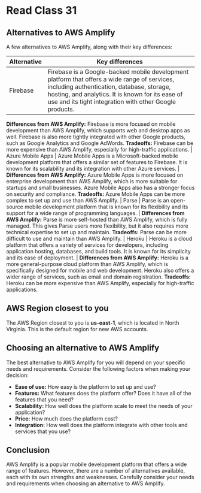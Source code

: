 # Read Class 31

## Alternatives to AWS Amplify

A few alternatives to AWS Amplify, along with their key differences:

| Alternative | Key differences |
|---|---|
| Firebase | Firebase is a Google-backed mobile development platform that offers a wide range of services, including authentication, database, storage, hosting, and analytics. It is known for its ease of use and its tight integration with other Google products. |
**Differences from AWS Amplify:** Firebase is more focused on mobile development than AWS Amplify, which supports web and desktop apps as well. Firebase is also more tightly integrated with other Google products, such as Google Analytics and Google AdWords.
**Tradeoffs:** Firebase can be more expensive than AWS Amplify, especially for high-traffic applications.
| Azure Mobile Apps | Azure Mobile Apps is a Microsoft-backed mobile development platform that offers a similar set of features to Firebase. It is known for its scalability and its integration with other Azure services. |
**Differences from AWS Amplify:** Azure Mobile Apps is more focused on enterprise development than AWS Amplify, which is more suitable for startups and small businesses. Azure Mobile Apps also has a stronger focus on security and compliance.
**Tradeoffs:** Azure Mobile Apps can be more complex to set up and use than AWS Amplify.
| Parse | Parse is an open-source mobile development platform that is known for its flexibility and its support for a wide range of programming languages. |
**Differences from AWS Amplify:** Parse is more self-hosted than AWS Amplify, which is fully managed. This gives Parse users more flexibility, but it also requires more technical expertise to set up and maintain.
**Tradeoffs:** Parse can be more difficult to use and maintain than AWS Amplify.
| Heroku | Heroku is a cloud platform that offers a variety of services for developers, including application hosting, databases, and build tools. It is known for its simplicity and its ease of deployment. |
**Differences from AWS Amplify:** Heroku is a more general-purpose cloud platform than AWS Amplify, which is specifically designed for mobile and web development. Heroku also offers a wider range of services, such as email and domain registration.
**Tradeoffs:** Heroku can be more expensive than AWS Amplify, especially for high-traffic applications.

## AWS Region closest to you

The AWS Region closest to you is **us-east-1**, which is located in North Virginia. This is the default region for new AWS accounts.

## Choosing an alternative to AWS Amplify

The best alternative to AWS Amplify for you will depend on your specific needs and requirements. Consider the following factors when making your decision:

* **Ease of use:** How easy is the platform to set up and use?
* **Features:** What features does the platform offer? Does it have all of the features that you need?
* **Scalability:** How well does the platform scale to meet the needs of your application?
* **Price:** How much does the platform cost?
* **Integration:** How well does the platform integrate with other tools and services that you use?

## Conclusion

AWS Amplify is a popular mobile development platform that offers a wide range of features. However, there are a number of alternatives available, each with its own strengths and weaknesses. Carefully consider your needs and requirements when choosing an alternative to AWS Amplify.
